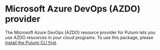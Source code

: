 # Microsoft Azure DevOps (AZDO) provider

The Microsoft Azure DevOps (AZDO) resource provider for Pulumi lets you use AZDO resources in your cloud programs. To use
this package, please [install the Pulumi CLI first](https://pulumi.io/).